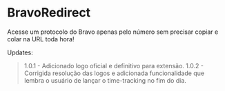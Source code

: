 # BravoRedirect
Acesse um protocolo do Bravo apenas pelo número sem precisar copiar e colar na URL toda hora!

Updates:
> 1.0.1 - Adicionado logo oficial e definitivo para extensão.
> 1.0.2 - Corrigida resolução das logos e adicionada funcionalidade que lembra o usuário de lançar o time-tracking no fim do dia.
